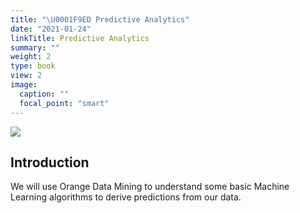 ```yaml
---
title: "\U0001F9ED Predictive Analytics"
date: "2021-01-24"
linkTitle: Predictive Analytics
summary: ""
weight: 2
type: book
view: 2
image:
  caption: ""
  focal_point: "smart"
---
```


![](featured.jpg)

## Introduction

We will use Orange Data Mining to understand some basic Machine Learning algorithms to derive predictions from our data. 
